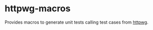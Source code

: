# httpwg-macros

Provides macros to generate unit tests calling test cases from
[httpwg](../httpwg).
